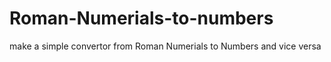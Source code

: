 # Roman-Numerials-to-numbers
make a simple convertor from Roman Numerials to Numbers and vice versa
